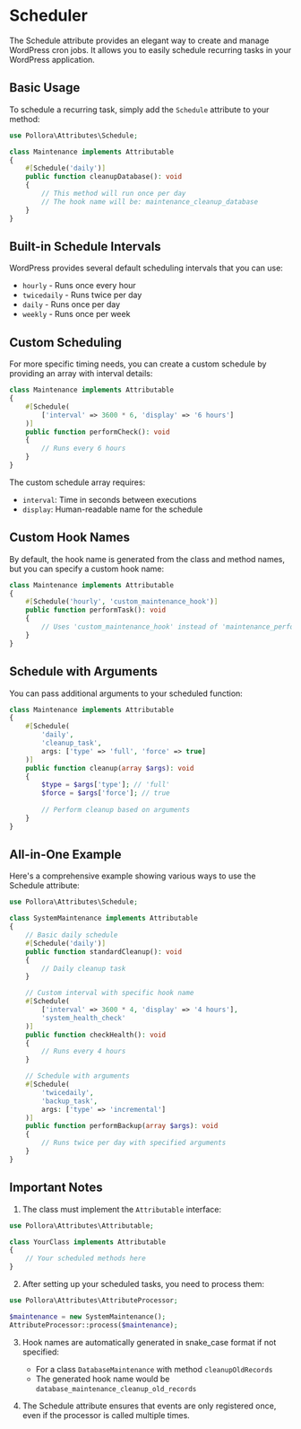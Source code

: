 # Scheduler

The Schedule attribute provides an elegant way to create and manage WordPress cron jobs. It allows you to easily schedule recurring tasks in your WordPress application.

## Basic Usage

To schedule a recurring task, simply add the `Schedule` attribute to your method:

```php
use Pollora\Attributes\Schedule;

class Maintenance implements Attributable
{
    #[Schedule('daily')]
    public function cleanupDatabase(): void
    {
        // This method will run once per day
        // The hook name will be: maintenance_cleanup_database
    }
}
```

## Built-in Schedule Intervals

WordPress provides several default scheduling intervals that you can use:

- `hourly` - Runs once every hour
- `twicedaily` - Runs twice per day
- `daily` - Runs once per day
- `weekly` - Runs once per week

## Custom Scheduling

For more specific timing needs, you can create a custom schedule by providing an array with interval details:

```php
class Maintenance implements Attributable
{
    #[Schedule(
        ['interval' => 3600 * 6, 'display' => '6 hours']
    )]
    public function performCheck(): void
    {
        // Runs every 6 hours
    }
}
```

The custom schedule array requires:
- `interval`: Time in seconds between executions
- `display`: Human-readable name for the schedule

## Custom Hook Names

By default, the hook name is generated from the class and method names, but you can specify a custom hook name:

```php
class Maintenance implements Attributable
{
    #[Schedule('hourly', 'custom_maintenance_hook')]
    public function performTask(): void
    {
        // Uses 'custom_maintenance_hook' instead of 'maintenance_perform_task'
    }
}
```

## Schedule with Arguments

You can pass additional arguments to your scheduled function:

```php
class Maintenance implements Attributable
{
    #[Schedule(
        'daily',
        'cleanup_task',
        args: ['type' => 'full', 'force' => true]
    )]
    public function cleanup(array $args): void
    {
        $type = $args['type']; // 'full'
        $force = $args['force']; // true
        
        // Perform cleanup based on arguments
    }
}
```

## All-in-One Example

Here's a comprehensive example showing various ways to use the Schedule attribute:

```php
use Pollora\Attributes\Schedule;

class SystemMaintenance implements Attributable
{
    // Basic daily schedule
    #[Schedule('daily')]
    public function standardCleanup(): void
    {
        // Daily cleanup task
    }

    // Custom interval with specific hook name
    #[Schedule(
        ['interval' => 3600 * 4, 'display' => '4 hours'],
        'system_health_check'
    )]
    public function checkHealth(): void
    {
        // Runs every 4 hours
    }

    // Schedule with arguments
    #[Schedule(
        'twicedaily',
        'backup_task',
        args: ['type' => 'incremental']
    )]
    public function performBackup(array $args): void
    {
        // Runs twice per day with specified arguments
    }
}
```

## Important Notes

1. The class must implement the `Attributable` interface:
```php
use Pollora\Attributes\Attributable;

class YourClass implements Attributable
{
    // Your scheduled methods here
}
```

2. After setting up your scheduled tasks, you need to process them:
```php
use Pollora\Attributes\AttributeProcessor;

$maintenance = new SystemMaintenance();
AttributeProcessor::process($maintenance);
```

3. Hook names are automatically generated in snake_case format if not specified:
   - For a class `DatabaseMaintenance` with method `cleanupOldRecords`
   - The generated hook name would be `database_maintenance_cleanup_old_records`

4. The Schedule attribute ensures that events are only registered once, even if the processor is called multiple times.